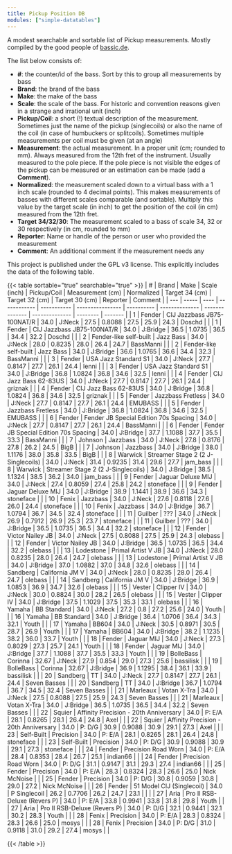 ```yaml
---
title: Pickup Position DB
modules: ["simple-datatables"]
---
```


A modest searchable and sortable list of Pickup measurements. Mostly compiled by the good people of [bassic.de](https://www.bassic.de/threads/pu-positions-database.14789156/).

The list below consists of:

 * __#__: the counter/id of the bass. Sort by this to group all measurements by bass
 * __Brand__: the brand of the bass
 * __Make__: the make of the bass
 * __Scale__: the scale of the bass. For historic and convention reasons given in a strange and irrational unit (inch)
 * __Pickup/Coil__: a short (!) textual description of the measurement. Sometimes just the name of the pickup (singlecoils) or also the name of the coil (in case of humbuckers or splitcoils). Sometimes multiple measurements per coil must be given (at an angle)
 * __Measurement__: the actual measurement. In a proper unit (cm; rounded to mm). Always measured from the 12th fret of the instrument. Usually measured to the pole piece. If the pole piece is not visible the edges of the pickup can be measured or an estimation can be made (add a __Comment__).
 * __Normalized__: the measurement scaled down to a virtual bass with a 1 inch scale (rounded to 4 decimal points). This makes measurements of basses with different scales comparable (and sortable). Multiply this value by the target scale (in inch) to get the position of the coil (in cm) measured from the 12th fret.
 * __Target 34/32/30__: The measurement scaled to a bass of scale 34, 32 or 30 respectively (in cm, rounded to mm)
 * __Reporter__: Name or handle of the person or user who provided the measurement
 * __Comment__: An additional comment if the measurement needs any

This project is published under the GPL v3 license. This explicitly includes the data of the following table.

{{< table sortable="true" searchable="true" >}}
|  #  | Brand | Make | Scale (inch) | Pickup/Coil | Measurement (cm) | Normalized | Target 34 (cm) | Target 32 (cm) | Target 30 (cm) | Reporter | Comment |
| --- | ----- | ---- | ------------ | ----------- | ---------------- | ---------- | -------------- | -------------- | -------------- | -------- | ------- |
| 1 | Fender | CIJ Jazzbass JB75-100NAT/R | 34.0 | J:Neck | 27.5 | 0.8088 | 27.5 | 25.9 | 24.3 | Doschd |  |
| 1 | Fender | CIJ Jazzbass JB75-100NAT/R | 34.0 | J:Bridge | 36.5 | 1.0735 | 36.5 | 34.4 | 32.2 | Doschd |  |
| 2 | Fender-like self-built | Jazz Bass | 34.0 | J:Neck | 28.0 | 0.8235 | 28.0 | 26.4 | 24.7 | BassManni |  |
| 2 | Fender-like self-built | Jazz Bass | 34.0 | J:Bridge | 36.6 | 1.0765 | 36.6 | 34.4 | 32.3 | BassManni |  |
| 3 | Fender | USA Jazz Standard S1 | 34.0 | J:Neck | 27.7 | 0.8147 | 27.7 | 26.1 | 24.4 | lenni |  |
| 3 | Fender | USA Jazz Standard S1 | 34.0 | J:Bridge | 36.8 | 1.0824 | 36.8 | 34.6 | 32.5 | lenni |  |
| 4 | Fender | CIJ Jazz Bass 62-83US | 34.0 | J:Neck | 27.7 | 0.8147 | 27.7 | 26.1 | 24.4 | griznak |  |
| 4 | Fender | CIJ Jazz Bass 62-83US | 34.0 | J:Bridge | 36.8 | 1.0824 | 36.8 | 34.6 | 32.5 | griznak |  |
| 5 | Fender | Jazzbass Fretless | 34.0 | J:Neck | 27.7 | 0.8147 | 27.7 | 26.1 | 24.4 | EMUBASS |  |
| 5 | Fender | Jazzbass Fretless | 34.0 | J:Bridge | 36.8 | 1.0824 | 36.8 | 34.6 | 32.5 | EMUBASS |  |
| 6 | Fender | Fender JB Special Edition 70s Spacing | 34.0 | J:Neck | 27.7 | 0.8147 | 27.7 | 26.1 | 24.4 | BassManni |  |
| 6 | Fender | Fender JB Special Edition 70s Spacing | 34.0 | J:Bridge | 37.7 | 1.1088 | 37.7 | 35.5 | 33.3 | BassManni |  |
| 7 | Johnson | Jazzbass | 34.0 | J:Neck | 27.8 | 0.8176 | 27.8 | 26.2 | 24.5 | BigB |  |
| 7 | Johnson | Jazzbass | 34.0 | J:Bridge | 38.0 | 1.1176 | 38.0 | 35.8 | 33.5 | BigB |  |
| 8 | Warwick | Streamer Stage 2 (2 J-Singlecoils) | 34.0 | J:Neck | 31.4 | 0.9235 | 31.4 | 29.6 | 27.7 | jam_bass |  |
| 8 | Warwick | Streamer Stage 2 (2 J-Singlecoils) | 34.0 | J:Bridge | 38.5 | 1.1324 | 38.5 | 36.2 | 34.0 | jam_bass |  |
| 9 | Fender | Jaguar Deluxe MIJ | 34.0 | J:Neck | 27.4 | 0.8059 | 27.4 | 25.8 | 24.2 | stoneface |  |
| 9 | Fender | Jaguar Deluxe MIJ | 34.0 | J:Bridge | 38.9 | 1.1441 | 38.9 | 36.6 | 34.3 | stoneface |  |
| 10 | Fenix | Jazzbass | 34.0 | J:Neck | 27.6 | 0.8118 | 27.6 | 26.0 | 24.4 | stoneface |  |
| 10 | Fenix | Jazzbass | 34.0 | J:Bridge | 36.7 | 1.0794 | 36.7 | 34.5 | 32.4 | stoneface |  |
| 11 | Guilber | ??? | 34.0 | J:Neck | 26.9 | 0.7912 | 26.9 | 25.3 | 23.7 | stoneface |  |
| 11 | Guilber | ??? | 34.0 | J:Bridge | 36.5 | 1.0735 | 36.5 | 34.4 | 32.2 | stoneface |  |
| 12 | Fender | Victor Nailey JB | 34.0 | J:Neck | 27.5 | 0.8088 | 27.5 | 25.9 | 24.3 | olebass |  |
| 12 | Fender | Victor Nailey JB | 34.0 | J:Bridge | 36.5 | 1.0735 | 36.5 | 34.4 | 32.2 | olebass |  |
| 13 | Lodestone | Primal Artist V JB | 34.0 | J:Neck | 28.0 | 0.8235 | 28.0 | 26.4 | 24.7 | olebass |  |
| 13 | Lodestone | Primal Artist V JB | 34.0 | J:Bridge | 37.0 | 1.0882 | 37.0 | 34.8 | 32.6 | olebass |  |
| 14 | Sandberg | California JM V | 34.0 | J:Neck | 28.0 | 0.8235 | 28.0 | 26.4 | 24.7 | olebass |  |
| 14 | Sandberg | California JM V | 34.0 | J:Bridge | 36.9 | 1.0853 | 36.9 | 34.7 | 32.6 | olebass |  |
| 15 | Vester | Clipper IV | 34.0 | J:Neck | 30.0 | 0.8824 | 30.0 | 28.2 | 26.5 | olebass |  |
| 15 | Vester | Clipper IV | 34.0 | J:Bridge | 37.5 | 1.1029 | 37.5 | 35.3 | 33.1 | olebass |  |
| 16 | Yamaha | BB Standard | 34.0 | J:Neck | 27.2 | 0.8 | 27.2 | 25.6 | 24.0 | Youth |  |
| 16 | Yamaha | BB Standard | 34.0 | J:Bridge | 36.4 | 1.0706 | 36.4 | 34.3 | 32.1 | Youth |  |
| 17 | Yamaha | BB604 | 34.0 | J:Neck | 30.5 | 0.8971 | 30.5 | 28.7 | 26.9 | Youth |  |
| 17 | Yamaha | BB604 | 34.0 | J:Bridge | 38.2 | 1.1235 | 38.2 | 36.0 | 33.7 | Youth |  |
| 18 | Fender | Jaguar MIJ | 34.0 | J:Neck | 27.3 | 0.8029 | 27.3 | 25.7 | 24.1 | Youth |  |
| 18 | Fender | Jaguar MIJ | 34.0 | J:Bridge | 37.7 | 1.1088 | 37.7 | 35.5 | 33.3 | Youth |  |
| 19 | BolleBass | Corinna | 32.67 | J:Neck | 27.9 | 0.854 | 29.0 | 27.3 | 25.6 | bassilisk |  |
| 19 | BolleBass | Corinna | 32.67 | J:Bridge | 36.9 | 1.1295 | 38.4 | 36.1 | 33.9 | bassilisk |  |
| 20 | Sandberg | TT | 34.0 | J:Neck | 27.7 | 0.8147 | 27.7 | 26.1 | 24.4 | Seven Basses |  |
| 20 | Sandberg | TT | 34.0 | J:Bridge | 36.7 | 1.0794 | 36.7 | 34.5 | 32.4 | Seven Basses |  |
| 21 | Marleaux | Votan X-Tra | 34.0 | J:Neck | 27.5 | 0.8088 | 27.5 | 25.9 | 24.3 | Seven Basses |  |
| 21 | Marleaux | Votan X-Tra | 34.0 | J:Bridge | 36.5 | 1.0735 | 36.5 | 34.4 | 32.2 | Seven Basses |  |
| 22 | Squier | Affinity Precision - 20th Anniversary | 34.0 | P: E/A | 28.1 | 0.8265 | 28.1 | 26.4 | 24.8 | Axel |  |
| 22 | Squier | Affinity Precision - 20th Anniversary | 34.0 | P: D/G | 30.9 | 0.9088 | 30.9 | 29.1 | 27.3 | Axel |  |
| 23 | Self-Built | Precision | 34.0 | P: E/A | 28.1 | 0.8265 | 28.1 | 26.4 | 24.8 | stoneface |  |
| 23 | Self-Built | Precision | 34.0 | P: D/G | 30.9 | 0.9088 | 30.9 | 29.1 | 27.3 | stoneface |  |
| 24 | Fender | Precision Road Worn | 34.0 | P: E/A | 28.4 | 0.8353 | 28.4 | 26.7 | 25.1 | indian66 |  |
| 24 | Fender | Precision Road Worn | 34.0 | P: D/G | 31.1 | 0.9147 | 31.1 | 29.3 | 27.4 | indian66 |  |
| 25 | Fender | Precision | 34.0 | P: E/A | 28.3 | 0.8324 | 28.3 | 26.6 | 25.0 | Nick McNoise |  |
| 25 | Fender | Precision | 34.0 | P: D/G | 30.8 | 0.9059 | 30.8 | 29.0 | 27.2 | Nick McNoise |  |
| 26 | Fender | 51 Model CIJ (Singlecoil) | 34.0 | P Singlecoil | 26.2 | 0.7706 | 26.2 | 24.7 | 23.1 |  |  |
| 27 | Aria | Pro II RSB-Deluxe (Revers P) | 34.0 | P: E/A | 33.8 | 0.9941 | 33.8 | 31.8 | 29.8 | Youth |  |
| 27 | Aria | Pro II RSB-Deluxe (Revers P) | 34.0 | P: D/G | 32.1 | 0.9441 | 32.1 | 30.2 | 28.3 | Youth |  |
| 28 | Fenix | Precision | 34.0 | P: E/A | 28.3 | 0.8324 | 28.3 | 26.6 | 25.0 | mosys |  |
| 28 | Fenix | Precision | 34.0 | P: D/G | 31.0 | 0.9118 | 31.0 | 29.2 | 27.4 | mosys |  |

{{< /table >}}
